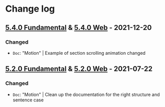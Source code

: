 # Change log

## [5.4.0 Fundamental](https://github.com/cake-hub/schwarz-sketch/tree/v5.4.0) & [5.4.0 Web](https://github.com/cake-hub/schwarz-web-sketch/tree/v5.4.0) - 2021-12-20

### Changed

* `Doc`: "Motion" | Example of section scrolling animation changed


## [5.2.0 Fundamental](https://github.com/cake-hub/schwarz-sketch/tree/v5.2.0) & [5.2.0 Web](https://github.com/cake-hub/schwarz-web-sketch/tree/v5.2.0) - 2021-07-22

### Changed

* `Doc`: "Motion" | Clean up the documentation for the right structure and sentence case
